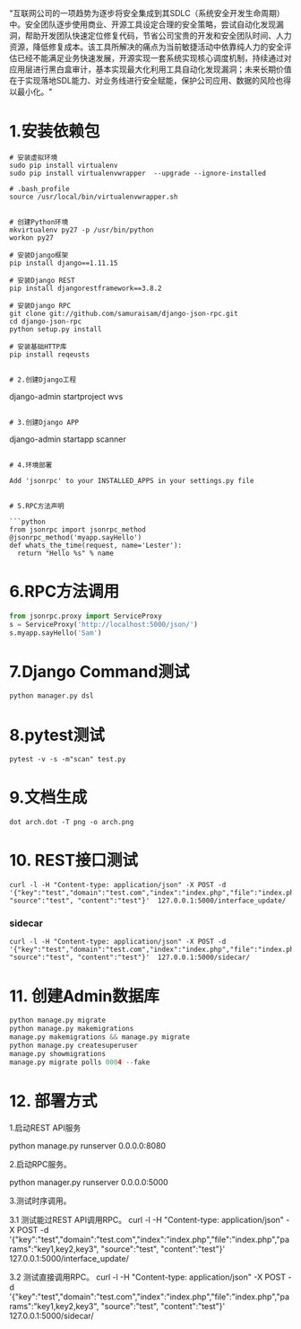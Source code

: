 

"互联网公司的一项趋势为逐步将安全集成到其SDLC（系统安全开发生命周期）中。安全团队逐步使用商业、开源工具设定合理的安全策略，尝试自动化发现漏洞，帮助开发团队快速定位修复代码，节省公司宝贵的开发和安全团队时间、人力资源，降低修复成本。该工具所解决的痛点为当前敏捷活动中依靠纯人力的安全评估已经不能满足业务快速发展，开源实现一套系统实现核心调度机制，持续通过对应用层进行黑白盒审计，基本实现最大化利用工具自动化发现漏洞；未来长期价值在于实现落地SDL能力、对业务线进行安全赋能，保护公司应用、数据的风险也得以最小化。"



# 1.安装依赖包 

```
# 安装虚拟环境
sudo pip install virtualenv
sudo pip install virtualenvwrapper  --upgrade --ignore-installed

# .bash_profile
source /usr/local/bin/virtualenvwrapper.sh


# 创建Python环境
mkvirtualenv py27 -p /usr/bin/python
workon py27

# 安装Django框架
pip install django==1.11.15

# 安装Django REST
pip install djangorestframework==3.8.2

# 安装Django RPC
git clone git://github.com/samuraisam/django-json-rpc.git
cd django-json-rpc
python setup.py install

# 安装基础HTTP库
pip install reqeusts


# 2.创建Django工程
```
django-admin startproject wvs
```

# 3.创建Django APP

```
django-admin startapp scanner
```

# 4.环境部署 

Add 'jsonrpc' to your INSTALLED_APPS in your settings.py file


# 5.RPC方法声明

```python
from jsonrpc import jsonrpc_method
@jsonrpc_method('myapp.sayHello')
def whats_the_time(request, name='Lester'):
  return "Hello %s" % name
```

# 6.RPC方法调用
```python
from jsonrpc.proxy import ServiceProxy
s = ServiceProxy('http://localhost:5000/json/')
s.myapp.sayHello('Sam') 
```

# 7.Django Command测试
```python
python manager.py dsl
```

# 8.pytest测试
```
pytest -v -s -m"scan" test.py
```

# 9.文档生成
```
dot arch.dot -T png -o arch.png
```

# 10. REST接口测试
```
curl -l -H "Content-type: application/json" -X POST -d '{"key":"test","domain":"test.com","index":"index.php","file":"index.php","params":"key1,key2,key3", "source":"test", "content":"test"}'  127.0.0.1:5000/interface_update/
```

### sidecar
```
curl -l -H "Content-type: application/json" -X POST -d '{"key":"test","domain":"test.com","index":"index.php","file":"index.php","params":"key1,key2,key3", "source":"test", "content":"test"}'  127.0.0.1:5000/sidecar/
```


# 11. 创建Admin数据库
```python
python manage.py migrate
python manage.py makemigrations
manage.py makemigrations && manage.py migrate
python manage.py createsuperuser
manage.py showmigrations
manage.py migrate polls 0004 --fake
```

# 12. 部署方式

1.启动REST API服务

python manage.py runserver 0.0.0.0:8080

2.启动RPC服务。 

python manager.py runserver 0.0.0.0:5000

3.测试时序调用。

3.1 测试能过REST API调用RPC。
curl -l -H "Content-type: application/json" -X POST -d '{"key":"test","domain":"test.com","index":"index.php","file":"index.php","params":"key1,key2,key3", "source":"test", "content":"test"}'  127.0.0.1:5000/interface_update/

3.2 测试直接调用RPC。
curl -l -H "Content-type: application/json" -X POST -d '{"key":"test","domain":"test.com","index":"index.php","file":"index.php","params":"key1,key2,key3", "source":"test", "content":"test"}'  127.0.0.1:5000/sidecar/



